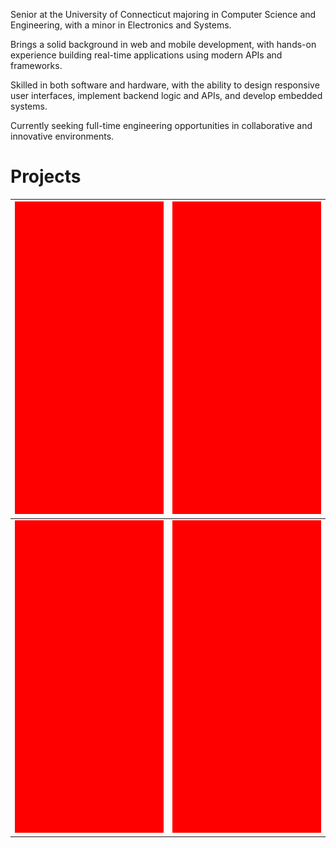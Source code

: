 Senior at the University of Connecticut majoring in Computer Science and Engineering, with a minor in Electronics and Systems.

Brings a solid background in web and mobile development, with hands-on experience building real-time applications using modern APIs and frameworks.

Skilled in both software and hardware, with the ability to design responsive user interfaces, implement backend logic and APIs, and develop embedded systems.

Currently seeking full-time engineering opportunities in collaborative and innovative environments.


<h1>Projects</h1>


| <img src="/Solid_red.png" width="500" height="500"> | <img src="/Solid_red.png" width="500" height="500"> |
| -------------------------------------------------- | -------------------------------------------------- |
| <img src="/Solid_red.png" width="500" height="500"> | <img src="/Solid_red.png" width="500" height="500"> |
